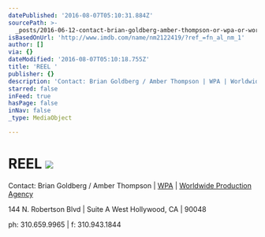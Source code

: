 ```yaml
---
datePublished: '2016-08-07T05:10:31.884Z'
sourcePath: >-
  _posts/2016-06-12-contact-brian-goldberg-amber-thompson-or-wpa-or-worldwide-p.md
isBasedOnUrl: 'http://www.imdb.com/name/nm2122419/?ref_=fn_al_nm_1'
author: []
via: {}
dateModified: '2016-08-07T05:10:18.755Z'
title: 'REEL '
publisher: {}
description: 'Contact: Brian Goldberg / Amber Thompson | WPA | Worldwide Production Agency'
starred: false
inFeed: true
hasPage: false
inNav: false
_type: MediaObject

---
```

# REEL ![](https://s3-us-west-2.amazonaws.com/the-grid-img/p/cca29bfda87a1e387868531d8a9c3ab80011319b.jpg)

Contact: Brian Goldberg / Amber Thompson | [WPA][0] | [Worldwide Production Agency][0]

144 N. Robertson Blvd | Suite A West Hollywood, CA | 90048

ph: 310.659.9965 | f: 310.943.1844

[0]: http://wp-a.com/